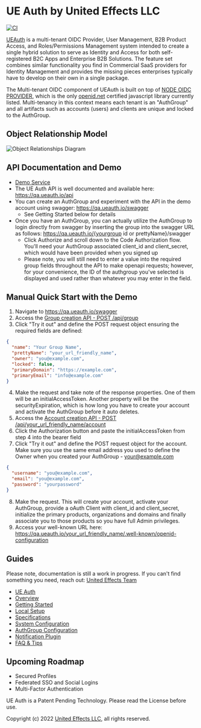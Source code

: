 # UE Auth by United Effects LLC

[![CI](https://github.com/UnitedEffects/ueauth/actions/workflows/main.yml/badge.svg?branch=master)](https://github.com/UnitedEffects/ueauth/actions/workflows/main.yml)

[UEAuth](https://ueauth.io) is a multi-tenant OIDC Provider, User Management, B2B Product Access, and Roles/Permissions Management system intended to create a single hybrid solution to serve as Identity and Access for both self-registered B2C Apps and Enterprise B2B Solutions. The feature set combines similar functionality you find in Commercial SaaS providers for Identity Management and provides the missing pieces enterprises typically have to develop on their own in a single package.

The Multi-tenant OIDC component of UEAuth is built on top of [NODE OIDC PROVIDER](https://github.com/panva/node-oidc-provider), which is the only [openid.net](https://openid.net/developers/certified/) certified javascript library currently listed. Multi-tenancy in this context means each tenant is an "AuthGroup" and all artifacts such as accounts (users) and clients are unique and locked to the AuthGroup.

## Object Relationship Model

![Object Relationships Diagram](https://info.unitedeffects.com/docs/object-relationships.jpeg)

## API Documentation and Demo

* [Demo Service](https://qa.ueauth.io)
* The UE Auth API is well documented and available here: https://qa.ueauth.io/api
* You can create an AuthGroup and experiment with the API in the demo account using swagger: https://qa.ueauth.io/swagger
    * See Getting Started below for details
* Once you have an AuthGroup, you can actually utilize the AuthGroup to login directly from swagger by inserting the group into the swagger URL as follows: https://qa.ueauth.io/{yourgroup id or prettyName}/swagger
    * Click Authorize and scroll down to the Code Authorization flow. You'll need your AuthGroup associated client_id and client_secret, which would have been provided when you signed up
    * Please note, you will still need to enter a value into the required group fields throughout the API to make openapi requests; however, for your convenience, the ID of the authgroup you've selected is displayed and used rather than whatever you may enter in the field.

## Manual Quick Start with the Demo

1. Navigate to https://qa.ueauth.io/swagger
2. Access the [Group creation API - POST /api/group](https://qa.ueauth.io/swagger#/Auth%20Groups/post_api_group)
3. Click "Try it out" and define the POST request object ensuring the required fields are defined:
```json
{
  "name": "Your Group Name",
  "prettyName": "your_url_friendly_name",
  "owner": "you@example.com",
  "locked": false,
  "primaryDomain": "https://example.com",
  "primaryEmail": "info@example.com"
}
```
4. Make the request and take note of the response properties. One of them will be an initialAccessToken. Another property will be the securityExpiration, which is how long you have to create your account and activate the AuthGroup before it auto deletes.
5. Access the [Account creation API - POST /api/your_url_friendly_name/account](https://qa.ueauth.io/swagger#/Users/writeAccount)
6. Click the Authorization button and paste the initialAccessToken from step 4 into the bearer field
7. Click "Try it out" and define the POST request object for the account. Make sure you use the same email address you used to define the Owner when you created your AuthGroup - your@example.com
```json
{
  "username": "you@example.com",
  "email": "you@example.com",
  "password": "yourpassword"
}
```
8. Make the request. This will create your account, activate your AuthGroup, provide a oAuth Client with client_id and client_secret, initialize the primary products, organizations and domains and finally associate you to those products so you have full Admin privileges.
9. Access your well-known URL here: https://qa.ueauth.io/your_url_friendly_name/.well-known/openid-configuration
    
## Guides

Please note, documentation is still a work in progress. If you can't find something you need, reach out: [United Effects Team](mailto:team@unitedeffects.com)

* [UE Auth](https://github.com/UnitedEffects/ueauth/wiki)
* [Overview](https://github.com/UnitedEffects/ueauth/wiki/Overview)
* [Getting Started](https://github.com/UnitedEffects/ueauth/wiki/Getting-Started)
* [Local Setup](https://github.com/UnitedEffects/ueauth/wiki/Local-Setup)
* [Specifications](https://github.com/UnitedEffects/ueauth/wiki/Specifications)
* [System Configuration](https://github.com/UnitedEffects/ueauth/wiki/System-Configuration)
* [AuthGroup Configuration](https://github.com/UnitedEffects/ueauth/wiki/AuthGroup-Configuration)
* [Notification Plugin](https://github.com/UnitedEffects/ueauth/wiki/Notification-Plugin)
* [FAQ & Tips](https://github.com/UnitedEffects/ueauth/wiki/FAQ-and-Tips)

## Upcoming Roadmap

* Secured Profiles
* Federated SSO and Social Logins
* Multi-Factor Authentication

UE Auth is a Patent Pending Technology. Please read the License before use.

Copyright (c) 2022 [United Effects LLC](https://unitedeffects.com), all rights reserved.
